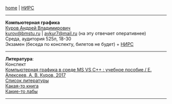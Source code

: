 [home](https://github.com/dKosarevsky/iu7/blob/master/2020_2021_3sem.md) | [НИРС](computer_graphics_nirs.md)
____________________________________
**Компьютерная графика** \
[Куров Андрей Владимирович](https://studizba.com/hs/151-mgtu-im-baumana/teachers/4-kafedra-iu-7-programmnoe-obespechenie-je/206-kurov-andrej-vladimirovich.html) \
kurov@bmstu.ru | avkur7@mail.ru (на эту отвечает оперативнее) \
Среда, аудитория 525л, 18-30 \
Экзамен (беседа по конспекту, билетов не будет) + [НИРС](computer_graphics_nirs.md)
____________________________________
**Литература**: \
Конспект \
[Компьютерная графика в среде MS VS С++ : учебное пособие / Е. Алексеев, А. В. Куров, 2017](https://drive.google.com/file/d/1QypyXvqSKVFx-YSKFOTPbgB8RGcXW23R/view?usp=sharing) \
[Список литературы](https://drive.google.com/file/d/1ezH7ON0bS0E_SsDG9lRZrdVg_ggI4ska/view?usp=sharing) \
[Какая-то книга](https://drive.google.com/drive/folders/1obKzaMVE3Spzzgp3t8Nvf76mcF3lGthR?usp=sharing) \
[Какие-то лабы](https://drive.google.com/drive/folders/1W_JvmI8okW3V4UgDCHPQHKKwzojucRpd?usp=sharing)
____________________________________

